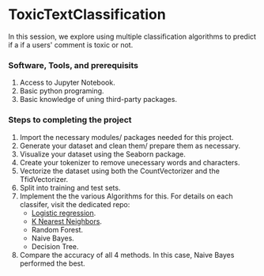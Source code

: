 # ToxicTextClassification

In this session, we explore using multiple classification algorithms to predict if a if a users' comment is toxic or not.

### Software, Tools, and prerequisits

1. Access to Jupyter Notebook.
2. Basic python programing.
3. Basic knowledge of uning third-party packages.

### Steps to completing the project

1. Import the necessary modules/ packages needed for this project.
2. Generate your dataset and clean them/ prepare them as necessary.
3. Visualize your dataset using the Seaborn package.
4. Create your tokenizer to remove unecessary words and characters.
5. Vectorize the dataset using both the CountVectorizer and the TfidVectorizer.
6. Split into training and test sets.
7. Implement the the various Algorithms for this. For details on each classifer, visit the dedicated repo:
   - [Logistic regression](https://github.com/ccibeekeoc42/Basic_Logistic_Regression).
   - [K Nearest Neighbors](https://github.com/ccibeekeoc42/Basic_KNN).
   - Random Forest.
   - Naive Bayes.
   - Decision Tree.
8. Compare the accuracy of all 4 methods. In this case, Naive Bayes performed the best.
